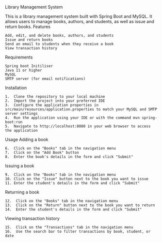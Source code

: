 Library Management System

This is a library management system built with Spring Boot and MySQL. It allows users to manage books, authors, and students, as well as issue and return books.
Features

    Add, edit, and delete books, authors, and students
    Issue and return books
    Send an email to students when they receive a book
    View transaction history

Requirements
    
    Spring boot Initiliser
    Java 11 or higher
    MySQL
    SMTP server (for email notifications)

Installation

    1.  Clone the repository to your local machine
    2.  Import the project into your preferred IDE
    3.  Configure the application properties in src/main/resources/application.properties to match your MySQL and SMTP server settings
    4.  Run the application using your IDE or with the command mvn spring-boot:run
    5.  Navigate to http://localhost:8080 in your web browser to access the application

Usage
Adding a book

    6.  Click on the "Books" tab in the navigation menu
    7.  Click on the "Add Book" button
    8.  Enter the book's details in the form and click "Submit"

Issuing a book

    9.  Click on the "Books" tab in the navigation menu
    10. Click on the "Issue" button next to the book you want to issue
    11. Enter the student's details in the form and click "Submit"

Returning a book

    12.  Click on the "Books" tab in the navigation menu
    13.  Click on the "Return" button next to the book you want to return
    14.  Enter the student's details in the form and click "Submit"

Viewing transaction history

    15.  Click on the "Transactions" tab in the navigation menu
    16.  Use the search bar to filter transactions by book, student, or date
